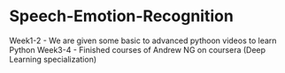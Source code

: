 # Speech-Emotion-Recognition

Week1-2 - We are given some basic to advanced pythoon videos to learn Python
Week3-4 - Finished courses of Andrew NG on coursera (Deep Learning specialization)
